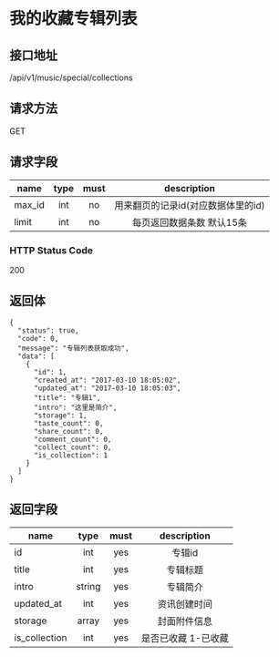 # 我的收藏专辑列表

## 接口地址

/api/v1/music/special/collections

## 请求方法

GET

## 请求字段

| name     | type     | must     | description |
|----------|:--------:|:--------:|:--------:|
| max_id   | int      | no       | 用来翻页的记录id(对应数据体里的id) |
| limit    | int      | no       | 每页返回数据条数 默认15条 |

### HTTP Status Code

200

## 返回体

```json5
{
  "status": true,
  "code": 0,
  "message": "专辑列表获取成功",
  "data": [
    {
      "id": 1,
      "created_at": "2017-03-10 18:05:02",
      "updated_at": "2017-03-10 18:05:03",
      "title": "专辑1",
      "intro": "这里是简介",
      "storage": 1,
      "taste_count": 0,
      "share_count": 0,
      "comment_count": 0,
      "collect_count": 0,
      "is_collection": 1
    }
  ]
}
```
## 返回字段

| name     | type     | must     | description |
|----------|:--------:|:--------:|:--------:|
| id       | int      | yes      | 专辑id  |
| title    | int      | yes      | 专辑标题 |
| intro    | string   | yes      | 专辑简介 |
| updated_at | int    | yes      | 资讯创建时间 |
| storage  | array      | yes    | 封面附件信息 |
| is_collection | int | yes      | 是否已收藏 1-已收藏 |